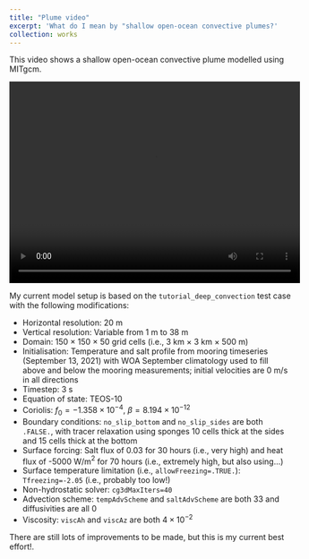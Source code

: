 ```yaml
---
title: "Plume video"
excerpt: 'What do I mean by "shallow open-ocean convective plumes?'
collection: works
---
```


This video shows a shallow open-ocean convective plume modelled using MITgcm. 

<video width="519" height="360" controls>
  <source src="/files/plume2D_mrb_052_T.mp4" type="video/mp4">
  Your browser does not support the video tag.
</video>

My current model setup is based on the `tutorial_deep_convection` test case with the following modifications:
 * Horizontal resolution: $20$ m
 * Vertical resolution: Variable from $1$ m to $38$ m
 * Domain: $150$ $\times$ $150$ $\times$ $50$ grid cells (i.e., $3$ km $\times$ $3$ km $\times$ $500$ m)
 * Initialisation: Temperature and salt profile from mooring timeseries (September 13, 2021) with WOA September climatology used to fill above and below the mooring measurements; initial velocities are $0$ m/s in all directions 
 * Timestep: $3$ s
 * Equation of state: TEOS-10
 * Coriolis: $f_0=-1.358 \times 10^{-4}$, $\beta=8.194 \times 10^{-12}$
 * Boundary conditions: `no_slip_bottom` and `no_slip_sides` are both `.FALSE.`, with tracer relaxation using sponges 10 cells thick at the sides and 15 cells thick at the bottom
 * Surface forcing: Salt flux of $0.03$ for $30$ hours (i.e., very high) and heat flux of -$5000$ W/m$^2$ for $70$ hours (i.e., extremely high, but also using...)
 * Surface temperature limitation (i.e., `allowFreezing=.TRUE.`): `Tfreezing=-2.05` (i.e., probably too low!)
 * Non-hydrostatic solver: `cg3dMaxIters=40` 
 * Advection scheme: `tempAdvScheme` and `saltAdvScheme` are both $33$ and diffusivities are all $0$
 * Viscosity: `viscAh` and `viscAz` are both $4 \times 10^{-2}$

There are still lots of improvements to be made, but this is my current best effort!.
 